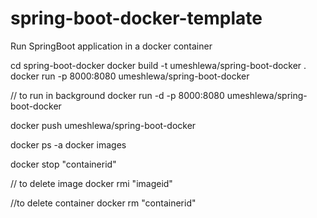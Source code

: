 # spring-boot-docker-template

Run SpringBoot application in a docker container

cd spring-boot-docker
docker build -t umeshlewa/spring-boot-docker .
docker run -p 8000:8080 umeshlewa/spring-boot-docker

// to run in background
docker run -d -p 8000:8080 umeshlewa/spring-boot-docker

docker push umeshlewa/spring-boot-docker

docker ps -a
docker images

docker stop "containerid"

// to delete image
docker rmi "imageid"

//to delete container
docker rm "containerid"